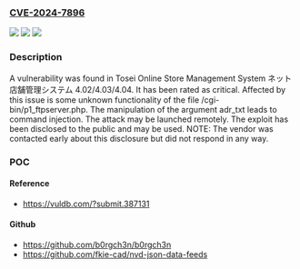 ### [CVE-2024-7896](https://cve.mitre.org/cgi-bin/cvename.cgi?name=CVE-2024-7896)
![](https://img.shields.io/static/v1?label=Product&message=Online%20Store%20Management%20System%20%E3%83%8D%E3%83%83%E3%83%88%E5%BA%97%E8%88%97%E7%AE%A1%E7%90%86%E3%82%B7%E3%82%B9%E3%83%86%E3%83%A0&color=blue)
![](https://img.shields.io/static/v1?label=Version&message=%3D%204.02%20&color=brighgreen)
![](https://img.shields.io/static/v1?label=Vulnerability&message=CWE-77%20Command%20Injection&color=brighgreen)

### Description

A vulnerability was found in Tosei Online Store Management System ネット店舗管理システム 4.02/4.03/4.04. It has been rated as critical. Affected by this issue is some unknown functionality of the file /cgi-bin/p1_ftpserver.php. The manipulation of the argument adr_txt leads to command injection. The attack may be launched remotely. The exploit has been disclosed to the public and may be used. NOTE: The vendor was contacted early about this disclosure but did not respond in any way.

### POC

#### Reference
- https://vuldb.com/?submit.387131

#### Github
- https://github.com/b0rgch3n/b0rgch3n
- https://github.com/fkie-cad/nvd-json-data-feeds

